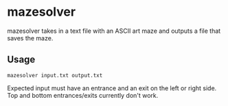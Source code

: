 # mazesolver

mazesolver takes in a text file with an ASCII art maze and outputs a file that saves the maze.

## Usage
```
mazesolver input.txt output.txt
```

Expected input must have an entrance and an exit on the left or right side. Top and bottom entrances/exits currently don't work.